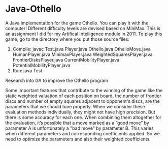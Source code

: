 # Java-Othello
A Java implementation for the game Othello. You can play it with the computer! 
Different difficulty levels are devised based on MiniMax.
This is an assignment I did for my Artifical Intelligence module in 2011.
To play this game, go to the directory where you put those source files:

1. Compile:
javac Test.java Player.java Othello.java OthelloMove.java HumanPlayer.java MinimaxPlayer.java WeightedSquaresPlayer.java FrontierDisksPlayer.java CurrentMobilityPlayer.java  PotentialMobilityPlayer.java
2. Run:
java Test

Research into GA to improve the Othello program

Some important features that contribute to the winning of the game like the static  weighted valuation of each position on board, the number of frontier discs and number of empty squares adjacent to opponent's discs, are the parameters that we should tune properly. When we consider these evaluation methods individually, they might not have high precision. But there is some accuracy for each one. When combining them altogether for the evaluation, it’s possible that a move marked as a “good move” by parameter A is unfortunately a "bad move" by parameter B. This varies when different parameters and corresponding coefficients applied. So we need to optimize the parameters and also their weighted coefficients.
